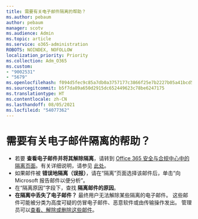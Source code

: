 ```yaml
---
title: 需要有关电子邮件隔离的帮助？
ms.author: pebaum
author: pebaum
manager: scotv
ms.audience: Admin
ms.topic: article
ms.service: o365-administration
ROBOTS: NOINDEX, NOFOLLOW
localization_priority: Priority
ms.collection: Adm_O365
ms.custom:
- "9002531"
- "5679"
ms.openlocfilehash: f094d5fec9c85a7db0a3757177c3866f25e7b2227b05a41bcd554b1dda092517
ms.sourcegitcommit: b5f7da89a650d2915dc652449623c78be6247175
ms.translationtype: HT
ms.contentlocale: zh-CN
ms.lasthandoff: 08/05/2021
ms.locfileid: "54077362"
---
```

# <a name="need-help-with-email-quarantine"></a>需要有关电子邮件隔离的帮助？

- 若要 **查看电子邮件并将其解除隔离**，请转到 [Office 365 安全与合规中心中的隔离页面](https://protection.office.com/quarantine)。有关详细说明，请参见 [此处](https://docs.microsoft.com/microsoft-365/security/office-365-security/find-and-release-quarantined-messages-as-a-user?view=o365-worldwide#view-your-quarantined-messages)。
- 如果邮件被 **错误地隔离（误报）**，请在“隔离”页面选择该邮件后，单击“向 Microsoft 报告邮件以便分析”。 
- 在“隔离原因”字段下，查找 **隔离邮件的原因**。
- **在隔离中丢失了电子邮件？** 最终用户无法解除某些隔离的电子邮件。 这些邮件可能被分类为高度可疑的仿冒电子邮件、恶意软件或由传输操作发出。 管理员可以[查看、解除或删除这些邮件](https://docs.microsoft.com/microsoft-365/security/office-365-security/manage-quarantined-messages-and-files?view=o365-worldwide)。 

